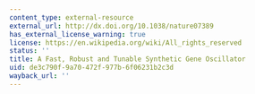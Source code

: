 ```yaml
---
content_type: external-resource
external_url: http://dx.doi.org/10.1038/nature07389
has_external_license_warning: true
license: https://en.wikipedia.org/wiki/All_rights_reserved
status: ''
title: A Fast, Robust and Tunable Synthetic Gene Oscillator
uid: de3c790f-9a70-472f-977b-6f06231b2c3d
wayback_url: ''
---
```

